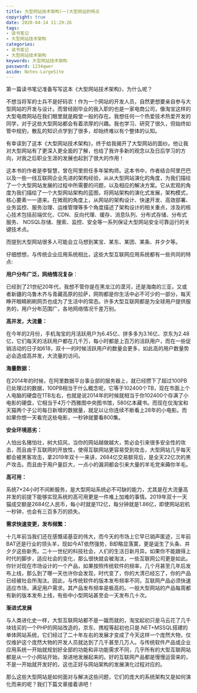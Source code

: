 ```yaml
---
title: 大型网站技术架构(一)大型网站的特点
copyright: true
date: 2020-04-14 11:29:26
tags: 
- 读书笔记
- 大型网站技术架构
categories: 
- 读书笔记
- 大型网站技术架构
keywords: 大型网站技术架构
password: 1234qwer
aside: Notes-LargeSite
---
```


第一篇读书笔记准备写写这本《大型网站技术架构》，为什么呢？

不想当将军的士兵不是好码农！作为一个网站的开发人员，自然更想要亲自参与大型网站的开发与设计。而曾经刚毕业的我入职的也是一家电商公司，像淘宝这样的大型电商网站在我们眼里就是殿堂一般的存在。我想任何一个热爱技术热爱开发的同学，对于这些大型网站都会有着浓厚的兴趣。我也学习、研究了很久，但始终如管中规豹，散乱的知识点学到了很多，却始终难以有个整体的认知。

<!--more-->

有幸读到了这本《大型网站技术架构》，终于给我揭开了大型网站的面纱。他让我对大型网站有了更深入更全面的了解，也给了我许多新的观念以及日后学习的方向，对我之后职业生涯的发展也起到了很大的作用！

这本书的作者是李智慧，曾在阿里担任多年架构师。这本书中，作者结合阿里巴巴以及一些一线互联网企业先进的架构经验，从从大型网站演化的角度，为我们描绘了一个大型网站发展的过程中所需要的问题，以及相应的解决方案。它从宏观的角度为我们描绘了一个大型网站架构的蓝图，将网站架构的演化式发展，架构模式，核心要素一一道来。在微观的角度上，从网站的架构设计、快速开发、高效部署、业务监控、服务治理、运维管理等多个角度描述了架构设计的相关重点，涉及的核心技术包括前端优化、CDN、反向代理、缓存、消息队列、分布式存储、分布式服务、 NOSQL存储、搜索、监控、安全等一系列保证大型网站安全可靠运行的关键技术点。

而提到大型网站很多人可能会立马想到某宝、某东、某团、某条、并夕夕等。

仔细想想，与传统企业应用系统相比，这些大型互联网应用系统都有一些共同的特点:

**用户分布广泛，网络情况复杂**：

已经到了21世纪20年代，我想不管你是在黑龙江的漠河，还是海南的三亚，又或者新疆的乌鲁木齐与青藏高原的拉萨，网购都是你生活中必不可少的一部分，每天睁开眼睛刷刷网页也成为了生活中的常态。许多大型互联网都是为全球用户提供服务的，用户分布范围广，各地网络情况千差万别。

**高并发，大流量：**

在今年的2月份，手机淘宝的月活跃用户为6.45亿、拼多多为3.16亿、京东为2.48亿，它们每天的活跃用户都在几千万，每小时都是上百万的活跃用户，而在一些促销活动的日子如618，双十一的时候活跃用户的数量会更多，如此高的用户数量势必会造成高并发，大流量的访问。

**海量数据：**

在2014年的时候，在阿里数据平台事业部的服务器上，就已经攒下了超过100PB已处理过的数据，100PB相当于什么概念呢，它等于102400个TB，现在市面上个人电脑的硬盘在1TB左右，也就是说2014年的时候就相当于你102400个存满了小电影的硬盘，它相当于4万个西雅图中央图书馆，580亿本藏书。而现在仅淘宝和天猫两个子公司每日新增的数据量，就足以让你连续不断看上28年的小电影。而如果你想一天看完这些电影，一秒钟就要看800集。

**安全环境恶劣：**

人怕出名猪怕壮，树大招风，当你的网站越做越大，势必会引来很多安全性的攻击，而且由于互联网的开放性，使得互联网站更容易受到攻击，大型网站几乎每天都会被黑客攻击，拿2019年双十一来讲，2684亿交易额背后，是全天22亿次的黑产攻击。而且由于用户量巨大，一点小的漏洞都会引来大量的羊毛党来薅你羊毛。

**高可用：**

系统7×24小时不间断服务，是大型网站系统必不可缺的能力，尤其是在大流量高并发的前提下能够实现系统的高可用更是一件难上加难的事情。2019年双十一天猫成交额是2684亿人民币，每小时就是112亿，每分钟就是1.86亿，即使网站宕机一秒钟，也会有三百多万的损失。

**需求快速变更，发布频繁：**

十几年前当我们还在感慨诺基亚的伟大，而今天的市场上它早已销声匿迹，三年前BAT还是行业的领头羊，现如今AT依然强势，B却略显落寞，更是诞生了头条、并夕夕这些新秀。二十一世纪的科技社会，人们的生活日新月异。如果你不能跟得上时代的脚步，适应社会的变化，那么很快就会被淘汰，一些互联网公司更是如此。你针对现在市场设计的一个产品，如果按照传统软件的频率，几个月甚至几年后发布上线，那么到了哪一天也许你会发现，时代变了，你的大清已经忘了，你的产品已经被社会所淘汰。因此，与传统软件的版本发布频率不同，互联网产品必须快速适应市场，满足用户需求。其产品发布频率是极高的。一般大型网站的产品每周都有新的版本发布上线，有些中小型网站甚至会一天发布几十次。

**渐进式发展**

与人类进化史一样，大型互联网站都不是一蹴而就的，淘宝起初只是马云花了几千块钱买的一个PHP的网站改造的，京东、携程等起初也只是.NET+MSSQL搭建的单体网站系统，它们经过了二十年左右的发展才变成了今天这样一个庞然大物，仅仅维护这个庞然大物的开发人员就达到了几千甚至几万人。与传统软件产品或企业应用系统一开始就规划好全部的功能和非功能需求不同，几乎所有的大型互联网站都是从一个小网站开始，渐进地发展起来的。好的互联网产品都是慢慢运营来的，不是一开始就开发好的，这也正好与网站架构的发展演化过程对应的。

那么这些大型网站是如何面对与解决这些问题，它们的庞大的系统架构又是如何演化而来的呢？我们下篇文章接着讲吧！

